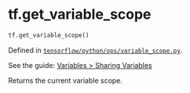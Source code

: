 <div itemscope itemtype="http://developers.google.com/ReferenceObject">
<meta itemprop="name" content="tf.get_variable_scope" />
</div>

# tf.get_variable_scope

``` python
tf.get_variable_scope()
```



Defined in [`tensorflow/python/ops/variable_scope.py`](https://www.tensorflow.org/code/tensorflow/python/ops/variable_scope.py).

See the guide: [Variables > Sharing Variables](../../../api_guides/python/state_ops.md#Sharing_Variables)

Returns the current variable scope.